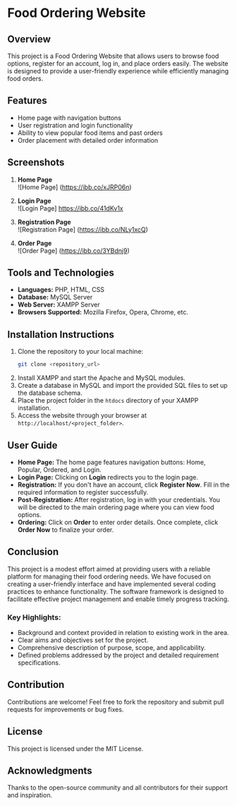 
# Food Ordering Website

## Overview
This project is a Food Ordering Website that allows users to browse food options, register for an account, log in, and place orders easily. The website is designed to provide a user-friendly experience while efficiently managing food orders.

## Features
- Home page with navigation buttons
- User registration and login functionality
- Ability to view popular food items and past orders
- Order placement with detailed order information

## Screenshots
1. **Home Page**  
    ![Home Page] (https://ibb.co/xJRP06n)

2. **Login Page**  
   ![Login Page] https://ibb.co/41dKv1x

3. **Registration Page**  
   ![Registration Page] (https://ibb.co/NLy1xcQ)

4. **Order Page**  
   ![Order Page]  (https://ibb.co/3YBdnj9)

## Tools and Technologies
- **Languages:** PHP, HTML, CSS
- **Database:** MySQL Server
- **Web Server:** XAMPP Server
- **Browsers Supported:** Mozilla Firefox, Opera, Chrome, etc.


## Installation Instructions
1. Clone the repository to your local machine:
   ```bash
   git clone <repository_url>
   ```
2. Install XAMPP and start the Apache and MySQL modules.
3. Create a database in MySQL and import the provided SQL files to set up the database schema.
4. Place the project folder in the `htdocs` directory of your XAMPP installation.
5. Access the website through your browser at `http://localhost/<project_folder>`.

## User Guide
- **Home Page:** The home page features navigation buttons: Home, Popular, Ordered, and Login.
- **Login Page:** Clicking on **Login** redirects you to the login page.
- **Registration:** If you don't have an account, click **Register Now**. Fill in the required information to register successfully.
- **Post-Registration:** After registration, log in with your credentials. You will be directed to the main ordering page where you can view food options.
- **Ordering:** Click on **Order** to enter order details. Once complete, click **Order Now** to finalize your order.

## Conclusion
This project is a modest effort aimed at providing users with a reliable platform for managing their food ordering needs. We have focused on creating a user-friendly interface and have implemented several coding practices to enhance functionality. The software framework is designed to facilitate effective project management and enable timely progress tracking.

### Key Highlights:
- Background and context provided in relation to existing work in the area.
- Clear aims and objectives set for the project.
- Comprehensive description of purpose, scope, and applicability.
- Defined problems addressed by the project and detailed requirement specifications.

## Contribution
Contributions are welcome! Feel free to fork the repository and submit pull requests for improvements or bug fixes.

## License
This project is licensed under the MIT License.

## Acknowledgments
Thanks to the open-source community and all contributors for their support and inspiration.
